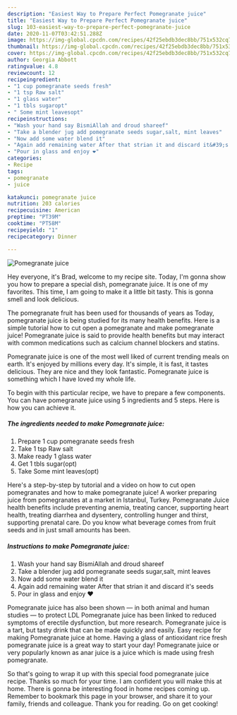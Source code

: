 ```yaml
---
description: "Easiest Way to Prepare Perfect Pomegranate juice"
title: "Easiest Way to Prepare Perfect Pomegranate juice"
slug: 103-easiest-way-to-prepare-perfect-pomegranate-juice
date: 2020-11-07T03:42:51.288Z
image: https://img-global.cpcdn.com/recipes/42f25ebdb3dec8bb/751x532cq70/pomegranate-juice-recipe-main-photo.jpg
thumbnail: https://img-global.cpcdn.com/recipes/42f25ebdb3dec8bb/751x532cq70/pomegranate-juice-recipe-main-photo.jpg
cover: https://img-global.cpcdn.com/recipes/42f25ebdb3dec8bb/751x532cq70/pomegranate-juice-recipe-main-photo.jpg
author: Georgia Abbott
ratingvalue: 4.8
reviewcount: 12
recipeingredient:
- "1 cup pomegranate seeds fresh"
- "1 tsp Raw salt"
- "1 glass water"
- "1 tbls sugaropt"
- " Some mint leavesopt"
recipeinstructions:
- "Wash your hand say BismiAllah and droud shareef"
- "Take a blender jug add pomegranate seeds sugar,salt, mint leaves"
- "Now add some water blend it"
- "Again add remaining water After that strian it and discard it&#39;s seeds"
- "Pour in glass and enjoy ❤"
categories:
- Recipe
tags:
- pomegranate
- juice

katakunci: pomegranate juice 
nutrition: 203 calories
recipecuisine: American
preptime: "PT39M"
cooktime: "PT58M"
recipeyield: "1"
recipecategory: Dinner

---
```



![Pomegranate juice](https://img-global.cpcdn.com/recipes/42f25ebdb3dec8bb/751x532cq70/pomegranate-juice-recipe-main-photo.jpg)

Hey everyone, it's Brad, welcome to my recipe site. Today, I'm gonna show you how to prepare a special dish, pomegranate juice. It is one of my favorites. This time, I am going to make it a little bit tasty. This is gonna smell and look delicious.

The pomegranate fruit has been used for thousands of years as Today, pomegranate juice is being studied for its many health benefits. Here is a simple tutorial how to cut open a pomegranate and make pomegranate juice! Pomegranate juice is said to provide health benefits but may interact with common medications such as calcium channel blockers and statins.

Pomegranate juice is one of the most well liked of current trending meals on earth. It's enjoyed by millions every day. It's simple, it is fast, it tastes delicious. They are nice and they look fantastic. Pomegranate juice is something which I have loved my whole life.


To begin with this particular recipe, we have to prepare a few components. You can have pomegranate juice using 5 ingredients and 5 steps. Here is how you can achieve it.

<!--inarticleads1-->

##### The ingredients needed to make Pomegranate juice:

1. Prepare 1 cup pomegranate seeds fresh
1. Take 1 tsp Raw salt
1. Make ready 1 glass water
1. Get 1 tbls sugar(opt)
1. Take  Some mint leaves(opt)


Here&#39;s a step-by-step by tutorial and a video on how to cut open pomegranates and how to make pomegranate juice! A worker preparing juice from pomegranates at a market in Istanbul, Turkey. Pomegranate Juice health benefits include preventing anemia, treating cancer, supporting heart health, treating diarrhea and dysentery, controlling hunger and thirst, supporting prenatal care. Do you know what beverage comes from fruit seeds and in just small amounts has been. 

<!--inarticleads2-->

##### Instructions to make Pomegranate juice:

1. Wash your hand say BismiAllah and droud shareef
1. Take a blender jug add pomegranate seeds sugar,salt, mint leaves
1. Now add some water blend it
1. Again add remaining water After that strian it and discard it&#39;s seeds
1. Pour in glass and enjoy ❤


Pomegranate juice has also been shown — in both animal and human studies — to protect LDL Pomegranate juice has been linked to reduced symptoms of erectile dysfunction, but more research. Pomegranate juice is a tart, but tasty drink that can be made quickly and easily. Easy recipe for making Pomegranate juice at home. Having a glass of antioxidant rice fresh pomegranate juice is a great way to start your day! Pomegranate juice or very popularly known as anar juice is a juice which is made using fresh pomegranate. 

So that's going to wrap it up with this special food pomegranate juice recipe. Thanks so much for your time. I am confident you will make this at home. There is gonna be interesting food in home recipes coming up. Remember to bookmark this page in your browser, and share it to your family, friends and colleague. Thank you for reading. Go on get cooking!
